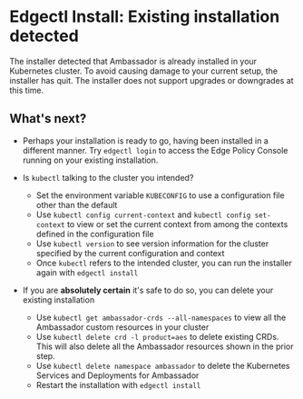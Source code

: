 # Edgectl Install: Existing installation detected

The installer detected that Ambassador is already installed in your Kubernetes cluster. To avoid causing damage to your current setup, the installer has quit. The installer does not support upgrades or downgrades at this time.

## What's next?

* Perhaps your installation is ready to go, having been installed in a different manner. Try `edgectl login` to access the Edge Policy Console running on your existing installation.

* Is `kubectl` talking to the cluster you intended?
  * Set the environment variable `KUBECONFIG` to use a configuration file other than the default
  * Use `kubectl config current-context` and `kubectl config set-context` to view or set the current context from among the contexts defined in the configuration file
  * Use `kubectl version` to see version information for the cluster specified by the current configuration and context
  * Once `kubectl` refers to the intended cluster, you can run the installer again with `edgectl install`

* If you are **absolutely certain** it's safe to do so, you can delete your existing installation
  * Use `kubectl get ambassador-crds --all-namespaces` to view all the Ambassador custom resources in your cluster
  * Use `kubectl delete crd -l product=aes` to delete existing CRDs. This will also delete all the Ambassador resources shown in the prior step.
  * Use `kubectl delete namespace ambassador` to delete the Kubernetes Services and Deployments for Ambassador
  * Restart the installation with `edgectl install`
